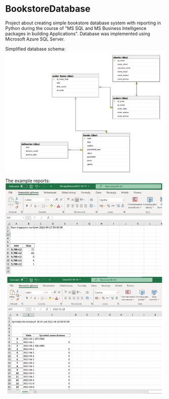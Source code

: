 # BookstoreDatabase
Project about creating simple bookstore database system with reporting in Python during the course of "MS SQL and MS Business Intelligence packages in building
Applications". Database was implemented using Microsoft Azure SQL Server.


Simplified database schema:
![Schemat](https://github.com/Jannixen/BookstoreDatabase/blob/main/img/schema.png)

The example reports:
![Raport1](https://github.com/Jannixen/BookstoreDatabase/blob/main/img/report1.png)
![Raport2](https://github.com/Jannixen/BookstoreDatabase/blob/main/img/report2.png)
